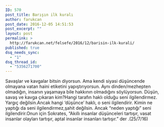 ```yaml
---
ID: 570
post_title: Barışın ilk kuralı
author: farukcan
post_date: 2016-12-05 14:51:53
post_excerpt: ""
layout: post
permalink: >
  http://farukcan.net/felsefe/2016/12/barisin-ilk-kurali/
published: true
dsq_needs_sync:
  - "1"
dsq_thread_id:
  - "5356271700"
---
```

Savaşlar ve kavgalar bitsin diyorsun. Ama kendi siyasi düşüncende olmayana vatan haini etiketini yapıştırıyorsun. Aynı dinden/mezhepten olmadığın, insanın yaşamaya bile hakkının olmadığını söylüyorsun. Düşün, savaş ve kavga çıkaran kim?Hangi tarafın haklı olduğu seni ilgilendirmez. Yargıç değilsin.Ancak hangi ‘düşünce’ haklı, o seni ilgilendirir. Kimin ne yaptığı da seni ilgilendirmez,şahit değilsin. Ancak “neden yaptığı” seni ilgilendirir.Onun için Sokrates, “Akıllı insanlar düşünceleri tartışır, vasat insanlar olayları tartışır, aptal insanlar insanları tartışır.” der .(25/7/16)